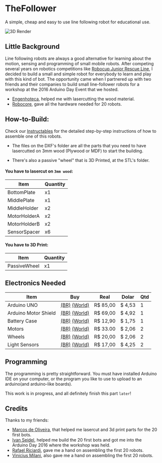 # TheFollower
A simple, cheap and easy to use line following robot for educational use.

![3D Render](https://github.com/joaopedrovbs/TheFollower/blob/master/Images/Render1.png?raw=true)

## Little Background
Line following robots are always a good alternative for learning about the motion, sensing and programming of small mobile robots.
After competing several years on robotics competitions like [Robocup Junior Rescue Line](http://rcj.robocup.org/rescue.html), I decided to build a small and simple robot for everybody to learn and play with this kind of bot. The opportunity came when I partnered up with two friends and their companies to build small line-follower robots for a workshop at the 2016 Arduino Day Event that we hosted.

- [Engenhoteca](http://www.engenhoteca.com.br), helped me with lasercutting the wood material.
- [Robocore](http://www.robocore.net), gave all the hardware needed for 20 robots.


## How-to-Build:

Check our [Instructables](http://www.instructables.com/) for the detailed step-by-step instructions of how to assemble one of this robots.

- The files on the DXF's folder are all the parts that you need to have lasercutted on 3mm wood (Plywood or MDF) to start the building.

- There's also a passive "wheel" that is 3D Printed, at the STL's folder.


#### You have to lasercut on `3mm wood`:

| Item |  Quantity |
|------|-----------|
| BottomPlate | x1 |
| MiddlePlate | x1 |
| MiddleHolder| x2 |
| MotorHolderA| x2 |
| MotorHolderB| x2 |
| SensorSpacer| x6 |

#### You have to 3D Print:

| Item |  Quantity |
|------|-----------|
| PassiveWheel| x1 |

## Electronics Needed

| Item | Buy                                                                                        | Real | Dolar | Qtd |
|------|--------------------------------------------------------------------------------------------|------|-------|-----|
| Arduino UNO |[(BR)](https://www.robocore.net/loja/produtos/arduino-blackboard.html) [(World)](http://www.ebay.com/itm/UNO-R3-MEGA328P-ATMEGA16U2-Development-board-for-Arduino-USB-Cable-SGHS-/172176663772?hash=item28168764dc:g:rqUAAOSwlfxXGltq)   | R$ 85,00 | $ 4,53 | 1|
|Arduino Motor Shield |[(BR)](https://www.robocore.net/loja/produtos/arduino-shield-motor-driver-2x2a.html) [(World)](http://www.ebay.com/itm/L298P-Shield-R3-DC-Motor-Driver-Module-2A-H-Bridge-2-way-For-Arduino-UNO-2560-NW-/161276647674?hash=item258cd658fa:g:NkMAAOSwuzRXdemM)| R$ 69,00 | $ 4,92 | 1   |
| Battery Case |[(BR)](https://www.robocore.net/loja/produtos/suporte-para-6-pilhas-aa.html) [(World)](https://www.pololu.com/product/1155) | R$ 12,90 | $ 1,75 | 1   |
| Motors | [(BR)](https://www.robocore.net/loja/produtos/motor-dc-com-caixa-de-reducao-4_5v-48-1-reto.html) [(World)](http://lmgtfy.com/?q=local+harware+store)        | R$ 33.00 | $ 2,06 | 2   |
| Wheels | [(BR)](https://www.robocore.net/loja/produtos/roda-hobby-65mm.html) [(World)](http://lmgtfy.com/?q=local+harware+store)        | R$ 20,00 | $ 2,06 | 2   |
| Light Sensors | [(BR)](https://www.robocore.net/loja/produtos/sensor-de-linha-qre-analogico.html) [(World)](https://www.pololu.com/product/2458/resources)        | R$ 17,00 | $ 4,25 | 2   |

## Programming

  The programming is pretty straightforward. You must have installed Arduino IDE on your computer, or the program you like to use to upload to an arduino(and arduino-like boards).

  This work is in progress, and all definitely finish this part `later`!

## Credits

Thanks to my friends:

* [Marcos de Oliveira](https://github.com/marcosdeoliveira), that helped me lasercut and 3d print parts for the 20 first bots.
* [Ivan Seidel](https://github.com/ivanseidel), helped me build the 20 first bots and got me into the Arduino Day 2016 where the workshop was held.
* [Rafael Riciardi](https://www.facebook.com/rafael.riciardi?fref=ts), gave me a hand on assembling the first 20 robots.
* [Vinicius Milani](https://www.facebook.com/viimilani?fref=ts), also gave me a hand on assembling the first 20 robots.

